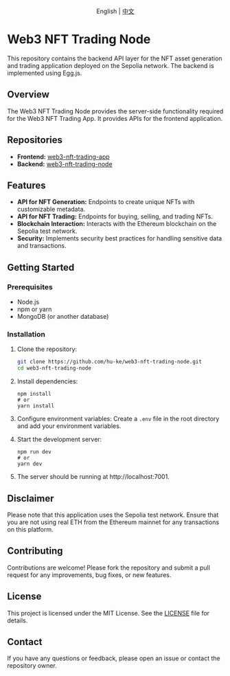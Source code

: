 <p align="center">
   <br> English | <a href="README-CN.md">中文</a>
</p>

# Web3 NFT Trading Node

This repository contains the backend API layer for the NFT asset generation and trading application deployed on the Sepolia network. The backend is implemented using Egg.js.

## Overview

The Web3 NFT Trading Node provides the server-side functionality required for the Web3 NFT Trading App. It provides APIs for the frontend application.

## Repositories

- **Frontend:** [web3-nft-trading-app](https://github.com/hu-ke/web3-nft-trading-app)
- **Backend:** [web3-nft-trading-node](https://github.com/hu-ke/web3-nft-trading-node)

## Features

- **API for NFT Generation:** Endpoints to create unique NFTs with customizable metadata.
- **API for NFT Trading:** Endpoints for buying, selling, and trading NFTs.
- **Blockchain Interaction:** Interacts with the Ethereum blockchain on the Sepolia test network.
- **Security:** Implements security best practices for handling sensitive data and transactions.

## Getting Started

### Prerequisites

- Node.js
- npm or yarn
- MongoDB (or another database)

### Installation

1. Clone the repository:

   ```bash
   git clone https://github.com/hu-ke/web3-nft-trading-node.git
   cd web3-nft-trading-node
   ```
2. Install dependencies:
   ```
   npm install
   # or
   yarn install
   ```
3. Configure environment variables:
   Create a `.env` file in the root directory and add your environment variables. 
4. Start the development server:
   ```
   npm run dev
   # or
   yarn dev
   ```
5. The server should be running at http://localhost:7001.

## Disclaimer
Please note that this application uses the Sepolia test network. Ensure that you are not using real ETH from the Ethereum mainnet for any transactions on this platform.

## Contributing
Contributions are welcome! Please fork the repository and submit a pull request for any improvements, bug fixes, or new features.

## License
This project is licensed under the MIT License. See the [LICENSE](./LICENSE) file for details.

## Contact
If you have any questions or feedback, please open an issue or contact the repository owner.
